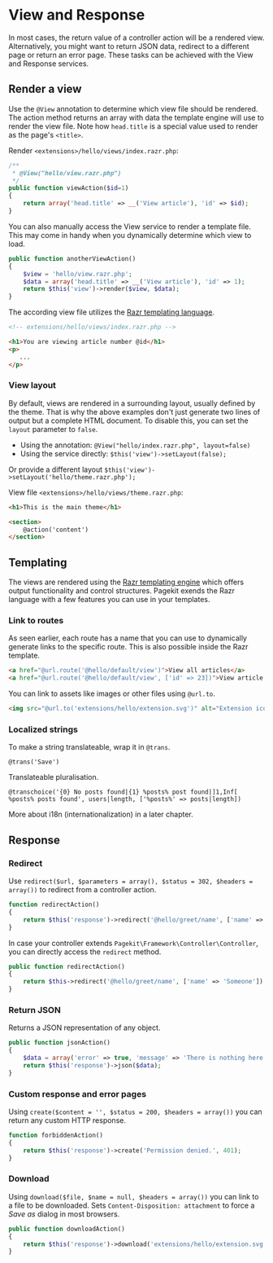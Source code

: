 # View and Response

In most cases, the return value of a controller action will be a rendered view.
Alternatively, you might want to return JSON data, redirect to a different page
or return an error page. These tasks can be achieved with the View and Response
services.

## Render a view

Use the `@View` annotation to determine which view file should be rendered.
The action method returns an array with data the template engine will use to
render the view file.  Note how `head.title` is a special value used to render
as the page's `<title>`.

Render `<extensions>/hello/views/index.razr.php`:

```PHP
/**
 * @View("hello/view.razr.php")
 */
public function viewAction($id=1)
{
    return array('head.title' => __('View article'), 'id' => $id);
}
```

You can also manually access the View service to render a template file. This
may come in handy when you dynamically determine which view to load.


```PHP
public function anotherViewAction()
{
    $view = 'hello/view.razr.php';
    $data = array('head.title' => __('View article'), 'id' => 1);
    return $this('view')->render($view, $data);
}
```

The according view file utilizes the [Razr templating language](https://github.com/pagekit/razr).


```HTML
<!-- extensions/hello/views/index.razr.php -->

<h1>You are viewing article number @id</h1>
<p>
   ...
</p>

```

### View layout

By default, views are rendered in a surrounding layout, usually defined
by the theme. That is why the above examples don't just generate two lines of
output but a complete HTML document. To disable this, you can set the
`layout` parameter to `false`.

- Using the annotation: `@View("hello/index.razr.php", layout=false)`
- Using the service directly: `$this('view')->setLayout(false);`

Or provide a different layout `$this('view')->setLayout('hello/theme.razr.php');`

View file `<extensions>/hello/views/theme.razr.php`:

```HTML
<h1>This is the main theme</h1>

<section>
    @action('content')
</section>
```

## Templating

The views are rendered using the [Razr templating engine](https://github.com/pagekit/razr)
which offers output functionality and control structures. Pagekit exends the Razr language with a few features you can use in your
templates.

### Link to routes

As seen earlier, each route has a name that you can use to dynamically generate
links to the specific route. This is also possible inside the Razr template.

```HTML
<a href="@url.route('@hello/default/view')">View all articles</a>
<a href="@url.route('@hello/default/view', ['id' => 23])">View article 23</a>
```

You can link to assets like images or other files using `@url.to`.

```HTML
<img src="@url.to('extensions/hello/extension.svg')" alt="Extension icon" />
```

### Localized strings

To make a string translateable, wrap it in `@trans`.

```
@trans('Save')
```

Translateable pluralisation.

```
@transchoice('{0} No posts found|{1} %posts% post found|]1,Inf[ %posts% posts found', users|length, ['%posts%' => posts|length])
```

More about i18n (internationalization) in a later chapter.

## Response

### Redirect

Use `redirect($url, $parameters = array(), $status = 302, $headers = array())`
to redirect from a controller action.

```PHP
function redirectAction()
{
    return $this('response')->redirect('@hello/greet/name', ['name' => 'Someone']);
}
```

In case your controller extends `Pagekit\Framework\Controller\Controller`, you
can directly access the `redirect` method.

```PHP
public function redirectAction()
{
    return $this->redirect('@hello/greet/name', ['name' => 'Someone']);
}
```

### Return JSON

Returns a JSON representation of any object.

```PHP
public function jsonAction()
{
    $data = array('error' => true, 'message' => 'There is nothing here. Move along.');
    return $this('response')->json($data);
}

```

### Custom response and error pages

Using `create($content = '', $status = 200, $headers = array())` you
can return any custom HTTP response.

```PHP
function forbiddenAction()
{
    return $this('response')->create('Permission denied.', 401);
}
```

### Download

Using `download($file, $name = null, $headers = array())` you can link to a file
to be downloaded. Sets `Content-Disposition: attachment` to force
a *Save as* dialog in most browsers.

```PHP
public function downloadAction()
{
    return $this('response')->download('extensions/hello/extension.svg');
}
```
